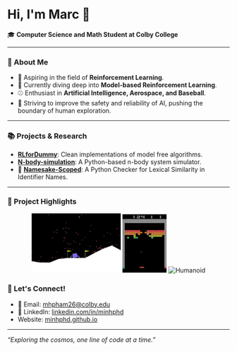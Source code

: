 # Hi, I'm Marc 👋

🎓 **Computer Science and Math Student at Colby College**

---

### 🌌 About Me
- 🚀 Aspiring in the field of **Reinforcement Learning**.
- 🔭 Currently diving deep into **Model-based Reinforcement Learning**.
- ⚾️ Enthusiast in **Artificial Intelligence, Aerospace, and Baseball**.
- 🌟 Striving to improve the safety and reliability of AI, pushing the boundary of human exploration.

---

### 📚 Projects & Research
- **[RLforDummy](https://github.com/minhphd/RLforDummy)**: Clean implementations of model free algorithms.
- **[N-body-simulation](https://github.com/minhphd/N-body-simulation)**: A Python-based n-body system simulator.
- 🌠 **[Namesake-Scoped](https://github.com/minhphd/Namesake-Scoped)**: A Python Checker for Lexical Similarity in Identifier Names.

---

### 🎥 Project Highlights
<div align="center">
  <img src="https://github.com/minhphd/RLforDummy/blob/main/media/ppo.gif" alt="PPO LunarLander" width="40%"/>
  <img src="https://github.com/minhphd/RLforDummy/blob/main/media/breakout.gif" alt="Breakout" width="20%"/>
  <img src="https://github.com/minhphd/RLforDummy/blob/main/media/humanoid.gif" alt="Humanoid" width="28%"/>
</div>

### 📣 Let's Connect!
- 📧 Email: [mhpham26@colby.edu](mailto:mhpham26@colby.edu)
- 🔗 LinkedIn: [linkedin.com/in/minhphd](https://www.linkedin.com/in/minhphd)
- Website: [minhphd.github.io](https://minhphd.github.io)
---


*“Exploring the cosmos, one line of code at a time.”*

